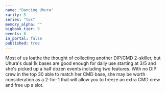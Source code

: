 ```yaml
---
name: "Dancing Uhura"
rarity: 5
series: "tos"
memory_alpha: ""
bigbook_tier: 9
events: 6
in_portal: false
published: true
---
```


Most of us loathe the thought of collecting another DIP/CMD 2-skiller, but Uhura's dual 1k bases are good enough for daily use starting at 3/5 and she's picked up a half dozen events including two features. With no DIP crew in the top 30 able to match her CMD base, she may be worth consideration as a 2-for-1 that will allow you to freeze an extra CMD crew and free up a slot.
